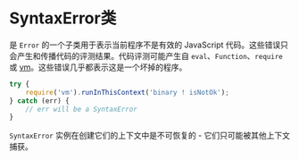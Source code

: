 # SyntaxError类

是 `Error` 的一个子类用于表示当前程序不是有效的 JavaScript 代码。这些错误只会产生和传播代码的评测结果。代码评测可能产生自 `eval`、`Function`、`require` 或 [vm](../vm/)。这些错误几乎都表示这是一个坏掉的程序。

```javascript
try {
    require('vm').runInThisContext('binary ! isNotOk');
} catch (err) {
    // err will be a SyntaxError
}
```

`SyntaxError` 实例在创建它们的上下文中是不可恢复的 - 它们只可能被其他上下文捕获。